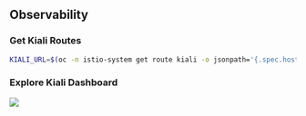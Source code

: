 ## Observability

### Get Kiali Routes
```bash
KIALI_URL=$(oc -n istio-system get route kiali -o jsonpath='{.spec.host}') && echo $KIALI_URL
```

### Explore Kiali Dashboard

![](../images/03-observability.gif)